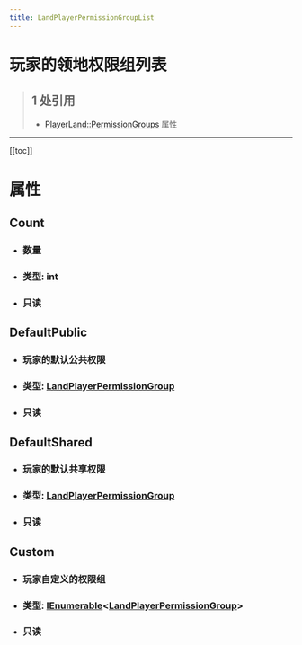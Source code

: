```yaml
---
title: LandPlayerPermissionGroupList
---
```


# 玩家的领地权限组列表

> ## 1 处引用
> - [PlayerLand::PermissionGroups](../types/PlayerLand.md#PermissionGroups) 属性
---

[[toc]]

# 属性
## Count
- ### 数量
- ### 类型: int
- ### 只读
## DefaultPublic
- ### 玩家的默认公共权限
- ### 类型: [LandPlayerPermissionGroup](../types/LandPlayerPermissionGroup.md)
- ### 只读
## DefaultShared
- ### 玩家的默认共享权限
- ### 类型: [LandPlayerPermissionGroup](../types/LandPlayerPermissionGroup.md)
- ### 只读
## Custom
- ### 玩家自定义的权限组
- ### 类型: [IEnumerable](../types/IEnumerable.md)&lt;[LandPlayerPermissionGroup](../types/LandPlayerPermissionGroup.md)&gt;
- ### 只读